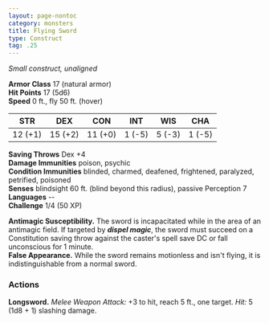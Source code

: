 ```yaml
---
layout: page-nontoc
category: monsters
title: Flying Sword
type: Construct
tag: .25
---
```

_Small construct, unaligned_

**Armor Class** 17 (natural armor)    
**Hit Points** 17 (5d6)    
**Speed** 0 ft., fly 50 ft. (hover) 

| STR      | DEX     | CON      | INT     | WIS     | CHA     |
|----------|---------|----------|---------|---------|---------|
| 12 (+1)  | 15 (+2) | 11 (+0)  | 1 (-5)  | 5 (-3)  | 1 (-5)  |

**Saving Throws** Dex +4    
**Damage Immunities** poison, psychic    
**Condition Immunities** blinded, charmed, deafened, frightened, paralyzed, petrified, poisoned    
**Senses** blindsight 60 ft. (blind beyond this radius), passive Perception 7    
**Languages** --    
**Challenge** 1/4 (50 XP) 

**Antimagic Susceptibility.** The sword is incapacitated while in the area of an antimagic field. If targeted by **_dispel magic_**, the sword must succeed on a Constitution saving throw against the caster's spell save DC or fall unconscious for 1 minute.    
**False Appearance.** While the sword remains motionless and isn't flying, it is indistinguishable from a normal sword. 

### Actions 
**Longsword.** _Melee Weapon Attack:_ +3 to hit, reach 5 ft., one target. _Hit:_ 5 (1d8 + 1) slashing damage.
